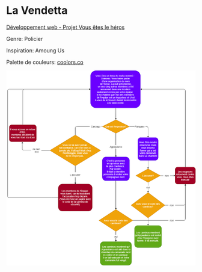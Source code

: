 # La Vendetta

[Développement web - Projet Vous êtes le héros ](https://smnarnold.com/projets/vous-etes-le-heros)

Genre: Policier 

Inspiration: Amoung Us

Palette de couleurs: [coolors.co](https://coolors.co/palette/000814-001d3d-003566-ffc300-ffd60a)

![diagramme](/zhuravlev_viktor_PS1_582-324MO/assets/drawio/schema-2)
